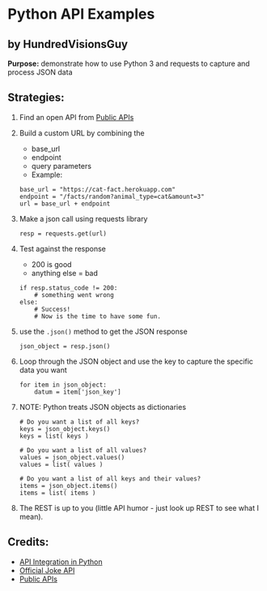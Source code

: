 # Python API Examples
## by HundredVisionsGuy 

**Purpose:**  demonstrate how to use Python 3 and requests to capture and process JSON data 

## Strategies:
1. Find an open API from [Public APIs](https://github.com/public-apis/public-apis)
2. Build a custom URL by combining the 
    * base_url
    * endpoint
    * query parameters
    * Example: 
    ```
    base_url = "https://cat-fact.herokuapp.com"
    endpoint = "/facts/random?animal_type=cat&amount=3"
    url = base_url + endpoint
    ```
3. Make a json call using requests library
    ```
    resp = requests.get(url)
    ```
4. Test against the response 
    * 200 is good
    * anything else = bad
    ```
    if resp.status_code != 200:
        # something went wrong
    else:
        # Success!
        # Now is the time to have some fun.
    ```
5. use the `.json()` method to get the JSON response
    ```
    json_object = resp.json()
    ```
6. Loop through the JSON object and use the key to capture the specific data you want 
    ```
    for item in json_object:
        datum = item['json_key']
    ```
7. NOTE: Python treats JSON objects as dictionaries
    ```
    # Do you want a list of all keys?
    keys = json_object.keys()
    keys = list( keys )

    # Do you want a list of all values?
    values = json_object.values()
    values = list( values )

    # Do you want a list of all keys and their values?
    items = json_object.items()
    items = list( items )
    ```
    
8. The REST is up to you (little API humor - just look up REST to see what I mean).

## Credits:  
 * [API Integration in Python](https://realpython.com/api-integration-in-python)
 * [Official Joke API](https://github.com/15Dkatz/official_joke_api)
 * [Public APIs](https://github.com/public-apis/public-apis)

